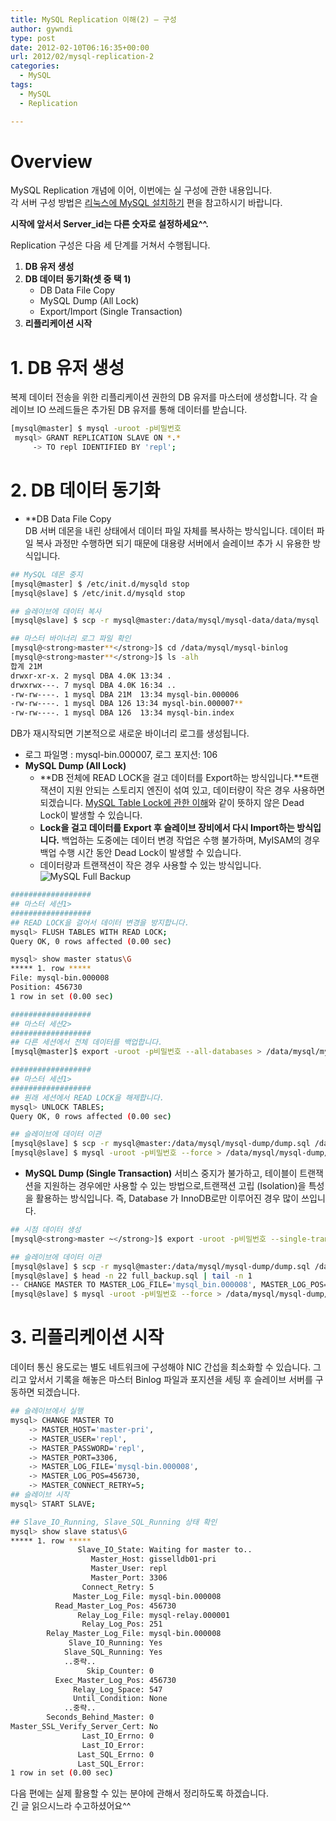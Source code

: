```yaml
---
title: MySQL Replication 이해(2) – 구성
author: gywndi
type: post
date: 2012-02-10T06:16:35+00:00
url: 2012/02/mysql-replication-2
categories:
  - MySQL
tags:
  - MySQL
  - Replication

---
```

# Overview

MySQL Replication 개념에 이어, 이번에는 실 구성에 관한 내용입니다.  
각 서버 구성 방법은 [리눅스에 MySQL 설치하기](/2011/12/mysql-installation-on-linux/) 편을 참고하시기 바랍니다.

**시작에 앞서서 Server_id는 다른 숫자로 설정하세요^^.**

Replication 구성은 다음 세 단계를 거쳐서 수행됩니다.

  1. **DB 유저 생성**
  2. **DB 데이터 동기화(셋 중 택 1)**  
     - DB Data File Copy  
     - MySQL Dump (All Lock)  
     - Export/Import (Single Transaction)
  3. **리플리케이션 시작**

# 1. DB 유저 생성

복제 데이터 전송을 위한 리플리케이션 권한의 DB 유저를 마스터에 생성합니다. 각 슬레이브 IO 쓰레드들은 추가된 DB 유저를 통해 데이터를 받습니다.

```bash
[mysql@master] $ mysql -uroot -p비밀번호
 mysql> GRANT REPLICATION SLAVE ON *.*
     -> TO repl IDENTIFIED BY 'repl';
```

# 2. DB 데이터 동기화

* **DB Data File Copy  
DB 서버 데몬을 내린 상태에서 데이터 파일 자체를 복사하는 방식입니다. 데이터 파일 복사 과정만 수행하면 되기 때문에 대용량 서버에서 슬레이브 추가 시 유용한 방식입니다.
```bash
## MySQL 데몬 중지
[mysql@master] $ /etc/init.d/mysqld stop
[mysql@slave] $ /etc/init.d/mysqld stop

## 슬레이브에 데이터 복사
[mysql@slave] $ scp -r mysql@master:/data/mysql/mysql-data/data/mysql

## 마스터 바이너리 로그 파일 확인
[mysql@<strong>master**</strong>]$ cd /data/mysql/mysql-binlog
[mysql@<strong>master**</strong>]$ ls -alh
합계 21M
drwxr-xr-x. 2 mysql DBA 4.0K 13:34 .
drwxrwx---. 7 mysql DBA 4.0K 16:34 ..
-rw-rw----. 1 mysql DBA 21M  13:34 mysql-bin.000006
-rw-rw----. 1 mysql DBA 126 13:34 mysql-bin.000007**
-rw-rw----. 1 mysql DBA 126  13:34 mysql-bin.index
```

DB가 재시작되면 기본적으로 새로운 바이너리 로그를 생성됩니다.  
* 로그 파일명 : mysql-bin.000007, 로그 포지션: 106
* **MySQL Dump (All Lock)**  
  - **DB 전체에 READ LOCK을 걸고 데이터를 Export하는 방식입니다.**트랜잭션이 지원 안되는 스토리지 엔진이 섞여 있고, 데이터량이 작은 경우 사용하면 되겠습니다. [MySQL Table Lock에 관한 이해](/2012/01/mysql-table-lock/)와 같이 뜻하지 않은 Dead Lock이 발생할 수 있습니다.  
  - **Lock을 걸고 데이터를 Export 후 슬레이브 장비에서 다시 Import하는 방식입니다.** 백업하는 도중에는 데이터 변경 작업은 수행 불가하며, MyISAM의 경우 백업 수행 시간 동안 Dead Lock이 발생할 수 있습니다.  
  - 데이터량과 트랜잭션이 작은 경우 사용할 수 있는 방식입니다.
![MySQL Full Backup](/img/2012/02/mysql_full_backup.png)
    
```bash
##################
## 마스터 세션1>
##################
## READ LOCK을 걸어서 데이터 변경을 방지합니다.
mysql> FLUSH TABLES WITH READ LOCK;
Query OK, 0 rows affected (0.00 sec)

mysql> show master status\G
***** 1. row *****
File: mysql-bin.000008
Position: 456730
1 row in set (0.00 sec)

##################
## 마스터 세션2>
##################
## 다른 세션에서 전체 데이터를 백업합니다.
[mysql@master]$ export -uroot -p비밀번호 --all-databases > /data/mysql/mysql-dump/dump.sql

##################
## 마스터 세션1>
##################
## 원래 세션에서 READ LOCK을 해제합니다.
mysql> UNLOCK TABLES;
Query OK, 0 rows affected (0.00 sec)

## 슬레이브에 데이터 이관
[mysql@slave] $ scp -r mysql@master:/data/mysql/mysql-dump/dump.sql /data/mysql/mysql-dump
[mysql@slave] $ mysql -uroot -p비밀번호 --force > /data/mysql/mysql-dump/dump.sql
```

* **MySQL Dump (Single Transaction)** 
서비스 중지가 불가하고, 테이블이 트랜잭션을 지원하는 경우에만 사용할 수 있는 방법으로,트랜잭션 고립 (Isolation)을 특성을 활용하는 방식입니다. 즉, Database 가 InnoDB로만 이루어진 경우 많이 쓰입니다.
```bash
## 시점 데이터 생성
[mysql@<strong>master ~</strong>]$ export -uroot -p비밀번호 --single-transaction --master-data=2 --all-databases > /data/mysql/mysql-dump/dump.sql

## 슬레이브에 데이터 이관
[mysql@slave] $ scp -r mysql@master:/data/mysql/mysql-dump/dump.sql /data/mysql/mysql-dump
[mysql@slave] $ head -n 22 full_backup.sql | tail -n 1
-- CHANGE MASTER TO MASTER_LOG_FILE='mysql_bin.000008', MASTER_LOG_POS=456730;
[mysql@slave] $ mysql -uroot -p비밀번호 --force > /data/mysql/mysql-dump/dump.sql
```

# 3. 리플리케이션 시작

데이터 통신 용도로는 별도 네트워크에 구성해야 NIC 간섭을 최소화할 수 있습니다. 그리고 앞서서 기록을 해놓은 마스터 Binlog 파일과 포지션을 세팅 후 슬레이브 서버를 구동하면 되겠습니다.

```bash
## 슬레이브에서 실행
mysql> CHANGE MASTER TO
    -> MASTER_HOST='master-pri',
    -> MASTER_USER='repl',
    -> MASTER_PASSWORD='repl',
    -> MASTER_PORT=3306,
    -> MASTER_LOG_FILE='mysql-bin.000008',
    -> MASTER_LOG_POS=456730,
    -> MASTER_CONNECT_RETRY=5;
## 슬레이브 시작
mysql> START SLAVE;

## Slave_IO_Running, Slave_SQL_Running 상태 확인
mysql> show slave status\G
***** 1. row *****
               Slave_IO_State: Waiting for master to..
                  Master_Host: gisselldb01-pri
                  Master_User: repl
                  Master_Port: 3306
                Connect_Retry: 5
              Master_Log_File: mysql-bin.000008
          Read_Master_Log_Pos: 456730
               Relay_Log_File: mysql-relay.000001
                Relay_Log_Pos: 251
        Relay_Master_Log_File: mysql-bin.000008
             Slave_IO_Running: Yes
            Slave_SQL_Running: Yes
            ..중략..
                 Skip_Counter: 0
          Exec_Master_Log_Pos: 456730
              Relay_Log_Space: 547
              Until_Condition: None
            ..중략..
        Seconds_Behind_Master: 0
Master_SSL_Verify_Server_Cert: No
                Last_IO_Errno: 0
                Last_IO_Error:
               Last_SQL_Errno: 0
               Last_SQL_Error:
1 row in set (0.00 sec)
```

다음 편에는 실제 활용할 수 있는 분야에 관해서 정리하도록 하겠습니다.  
긴 글 읽으시느라 수고하셨어요^^